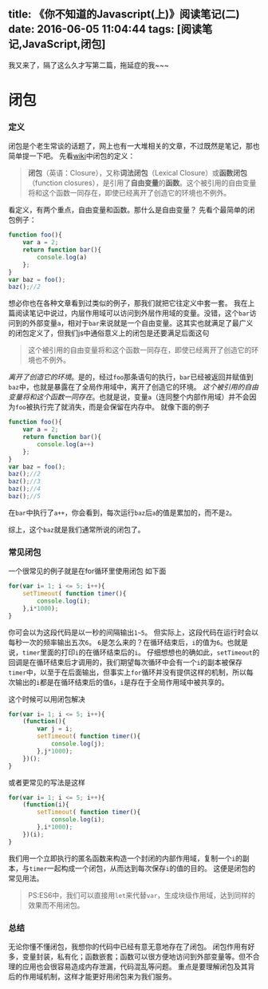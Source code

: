 title: 《你不知道的Javascript(上)》阅读笔记(二)
date: 2016-06-05 11:04:44
tags: [阅读笔记,JavaScript,闭包]
---

我又来了，隔了这么久才写第二篇，拖延症的我~~~

# **闭包**

### **定义**
闭包是个老生常谈的话题了，网上也有一大堆相关的文章，不过既然是笔记，那也简单提一下吧。
先看[wiki](https://zh.wikipedia.org/wiki/%E9%97%AD%E5%8C%85)中闭包的定义：
>**闭包**（英语：Closure），又称**词法闭包**（Lexical Closure）或**函数闭包**（function closures），是引用了**自由变量**的**函数**。这个被引用的自由变量将和这个函数一同存在，即使已经离开了创造它的环境也不例外。<!--more-->

看定义，有两个重点，自由变量和函数。那什么是自由变量？
先看个最简单的闭包例子：
```Javascript
function foo(){
    var a = 2;
    return function bar(){
        console.log(a)
    };
}
var baz = foo();
baz();//2
```
想必你也在各种文章看到过类似的例子，那我们就把它往定义中套一套。
我在上篇阅读笔记中说过，内层作用域可以访问到外层作用域的变量。没错，这个`bar`访问到的外部变量`a`，相对于`bar`来说就是一个自由变量。这其实也就满足了最广义的闭包定义了，但我们js中通俗意义上的闭包是还要满足后面这句
>这个被引用的自由变量将和这个函数一同存在，即使已经离开了创造它的环境也不例外。

*离开了创造它的环境*。是的，经过`foo`那条语句的执行，`bar`已经被返回并赋值到`baz`中，也就是暴露在了全局作用域中，离开了创造它的环境。
*这个被引用的自由变量将和这个函数一同存在*。也就是说，变量`a`（连同整个内部作用域）并不会因为`foo`被执行完了就消失，而是会保留在内存中。
就像下面的例子
```Javascript
function foo(){
    var a = 2;
    return function bar(){
        console.log(a++)
    };
}
var baz = foo();
baz();//2
baz();//3
baz();//4
baz();//5
```
在`bar`中执行了`a++`，你会看到，每次运行`baz`后`a`的值是累加的，而不是`2`。

综上，这个`baz`就是我们通常所说的闭包了。


### **常见闭包**
一个很常见的例子就是在for循环里使用闭包
如下面
```Javascript
for(var i= 1; i <= 5; i++){
    setTimeout( function timer(){
        console.log(i);
    },i*1000);
}
```
你可会以为这段代码是以一秒的间隔输出`1~5`。
但实际上，这段代码在运行时会以每秒一次的频率输出五次`6`。
`6`是怎么来的？在循环结束后，`i`的值为`6`。也就是说，`timer`里面的打印`i`的在循环结束后的`i`。
仔细想想也的确如此，`setTimeout`的回调是在循环结束后才调用的，我们期望每次循环中会有一个`i`的副本被保存`timer`中，以至于在后面输出，但事实上`for`循环并没有提供这样的机制，所以每次输出的`i`都是在循环结束后的值`6`，`i`是存在于全局作用域中被共享的。

这个时候可以用闭包解决
```Javascript
for(var i= 1; i <= 5; i++){
    (function(){
        var j = i;
        setTimeout( function timer(){
            console.log(j);
        },j*1000);
    })();
}
```
或者更常见的写法是这样
```Javascript
for(var i= 1; i <= 5; i++){
    (function(i){
        setTimeout( function timer(){
            console.log(i);
        },i*1000);
    })(i);
}
```
我们用一个立即执行的匿名函数来构造一个封闭的内部作用域，复制一个`i`的副本，与`timer`一起构成一个闭包，从而达到每次保存`i`的值的目的。
这便是闭包的常见用法。
>PS:ES6中，我们可以直接用`let`来代替`var`，生成块级作用域，达到同样的效果而不用闭包。


### **总结**
无论你懂不懂闭包，我想你的代码中已经有意无意地存在了闭包。
闭包作用有好多，变量封装，私有化；函数嵌套；函数可以很方便地访问到外部变量等。但不合理的应用也会很容易造成内存泄漏，代码混乱等问题。
重点是要理解闭包及其背后的作用域机制，这样才能更好用闭包来为我们服务。

